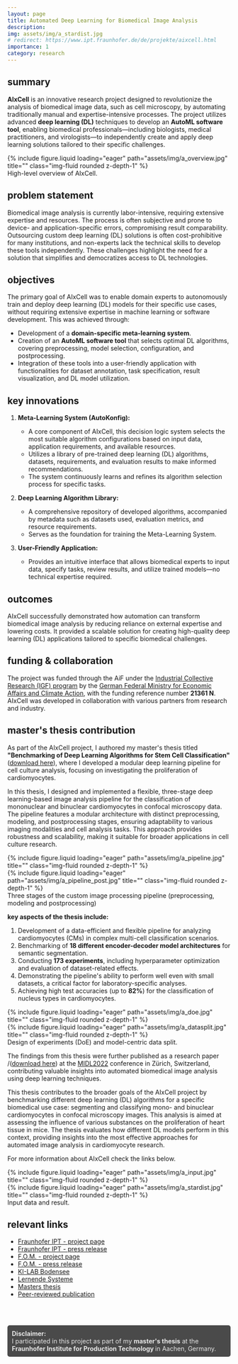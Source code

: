```yaml
---
layout: page
title: Automated Deep Learning for Biomedical Image Analysis
description:
img: assets/img/a_stardist.jpg
# redirect: https://www.ipt.fraunhofer.de/de/projekte/aixcell.html
importance: 1
category: research
---
```

## summary

**AIxCell** is an innovative research project designed to revolutionize the analysis of biomedical image data, such as cell microscopy, by automating traditionally manual and expertise-intensive processes. The project utilizes advanced **deep learning (DL)** techniques to develop an **AutoML software tool**, enabling biomedical professionals—including biologists, medical practitioners, and virologists—to independently create and apply deep learning solutions tailored to their specific challenges.  


<div class="row">
    <div class="col-sm mt-3 mt-md-0">
        {% include figure.liquid loading="eager" path="assets/img/a_overview.jpg" title="" class="img-fluid rounded z-depth-1" %}
    </div>
</div>
<div class="caption">
    High-level overview of AIxCell.
</div>

## problem statement

Biomedical image analysis is currently labor-intensive, requiring extensive expertise and resources. The process is often subjective and prone to device- and application-specific errors, compromising result comparability. Outsourcing custom deep learning (DL) solutions is often cost-prohibitive for many institutions, and non-experts lack the technical skills to develop these tools independently. These challenges highlight the need for a solution that simplifies and democratizes access to DL technologies.  


## objectives

The primary goal of AIxCell was to enable domain experts to autonomously train and deploy deep learning (DL) models for their specific use cases, without requiring extensive expertise in machine learning or software development. This was achieved through:

- Development of a **domain-specific meta-learning system**.  
- Creation of an **AutoML software tool** that selects optimal DL algorithms, covering preprocessing, model selection, configuration, and postprocessing.  
- Integration of these tools into a user-friendly application with functionalities for dataset annotation, task specification, result visualization, and DL model utilization.  


## key innovations

1. **Meta-Learning System (AutoKonfig):**  
   - A core component of AIxCell, this decision logic system selects the most suitable algorithm configurations based on input data, application requirements, and available resources.  
   - Utilizes a library of pre-trained deep learning (DL) algorithms, datasets, requirements, and evaluation results to make informed recommendations.  
   - The system continuously learns and refines its algorithm selection process for specific tasks.

2. **Deep Learning Algorithm Library:**  
   - A comprehensive repository of developed algorithms, accompanied by metadata such as datasets used, evaluation metrics, and resource requirements.  
   - Serves as the foundation for training the Meta-Learning System.

3. **User-Friendly Application:**  
   - Provides an intuitive interface that allows biomedical experts to input data, specify tasks, review results, and utilize trained models—no technical expertise required.  


## outcomes

AIxCell successfully demonstrated how automation can transform biomedical image analysis by reducing reliance on external expertise and lowering costs. It provided a scalable solution for creating high-quality deep learning (DL) applications tailored to specific biomedical challenges.  


## funding & collaboration

The project was funded through the AiF under the [Industrial Collective Research (IGF) program](https://www.igf-foerderung.de/englisch#:~:text=Startseite-,Englisch,-Industrial%20Collective%20Research) by the [German Federal Ministry for Economic Affairs and Climate Action](https://www.bmwk.de/Navigation/EN/Home/home.html), with the funding reference number **21361 N**. AIxCell was developed in collaboration with various partners from research and industry.  


## master's thesis contribution

As part of the AIxCell project, I authored my master's thesis titled **"Benchmarking of Deep Learning Algorithms for Stem Cell Classification"** ([download here](https://drive.google.com/file/d/15yc0baI-4tEkmjG5ECXujQUdYMnwezro/view?usp=sharing)), where I developed a modular deep learning pipeline for cell culture analysis, focusing on investigating the proliferation of cardiomyocytes.

In this thesis, I designed and implemented a flexible, three-stage deep learning-based image analysis pipeline for the classification of mononuclear and binuclear cardiomyocytes in confocal microscopy data. The pipeline features a modular architecture with distinct preprocessing, modeling, and postprocessing stages, ensuring adaptability to various imaging modalities and cell analysis tasks. This approach provides robustness and scalability, making it suitable for broader applications in cell culture research.  


<div class="row">
    <div class="col-sm mt-3 mt-md-0">
        {% include figure.liquid loading="eager" path="assets/img/a_pipeline.jpg" title="" class="img-fluid rounded z-depth-1" %}
    </div>
    <div class="col-sm mt-3 mt-md-0">
        {% include figure.liquid loading="eager" path="assets/img/a_pipeline_post.jpg" title="" class="img-fluid rounded z-depth-1" %}
    </div>
</div>
<div class="caption">
    Three stages of the custom image processing pipeline (preprocessing, modeling and postprocessing)
</div>

**key aspects of the thesis include:**

1. Development of a data-efficient and flexible pipeline for analyzing cardiomyocytes (CMs) in complex multi-cell classification scenarios.  
2. Benchmarking of **18 different encoder-decoder model architectures** for semantic segmentation.  
3. Conducting **173 experiments**, including hyperparameter optimization and evaluation of dataset-related effects.  
4. Demonstrating the pipeline's ability to perform well even with small datasets, a critical factor for laboratory-specific analyses.  
5. Achieving high test accuracies (up to **82%**) for the classification of nucleus types in cardiomyocytes.  


<div class="row">
    <div class="col-sm mt-3 mt-md-0">
        {% include figure.liquid loading="eager" path="assets/img/a_doe.jpg" title="" class="img-fluid rounded z-depth-1" %}
    </div>
    <div class="col-sm mt-3 mt-md-0">
        {% include figure.liquid loading="eager" path="assets/img/a_datasplit.jpg" title="" class="img-fluid rounded z-depth-1" %}
    </div>
</div>
<div class="caption">
    Design of experiments (DoE) and model-centric data split.
</div>

The findings from this thesis were further published as a research paper /([download here](https://publications.rwth-aachen.de/record/862060)) at the [MIDL2022](https://2022.midl.io/) conference in Zürich, Switzerland, contributing valuable insights into automated biomedical image analysis using deep learning techniques.

This thesis contributes to the broader goals of the AIxCell project by benchmarking different deep learning (DL) algorithms for a specific biomedical use case: segmenting and classifying mono- and binuclear cardiomyocytes in confocal microscopy images. This analysis is aimed at assessing the influence of various substances on the proliferation of heart tissue in mice. The thesis evaluates how different DL models perform in this context, providing insights into the most effective approaches for automated image analysis in cardiomyocyte research.  

For more information about AIxCell check the links below.

<div class="row">
    <div class="col-sm mt-3 mt-md-0">
        {% include figure.liquid loading="eager" path="assets/img/a_input.jpg" title="" class="img-fluid rounded z-depth-1" %}
    </div>
    <div class="col-sm mt-3 mt-md-0">
        {% include figure.liquid loading="eager" path="assets/img/a_stardist.jpg" title="" class="img-fluid rounded z-depth-1" %}
    </div>
</div>
<div class="caption">
    Input data and result.
</div>

## relevant links

- [Fraunhofer IPT - project page](https://www.ipt.fraunhofer.de/en/projects/aixcell.html)
- [Fraunhofer IPT - press release](https://www.ipt.fraunhofer.de/de/presse/Pressemitteilungen/201125-fraunhofer-ipt-und-partner-entwickeln-software-zur-automatisierten-analyse-von-zellkulturen.html)
- [F.O.M. - project page](https://www.forschung-fom.de/forschung/projekte-und-vorhaben/d/s/AIxCell)
- [F.O.M. - press release](https://www.forschung-fom.de/fom/aktuelles/d/cell-culture-analysis-tool-erfolgreich-entwickelt)
- [KI-LAB Bodensee](https://ki-lab-bodensee.eu/ki-projekte/aixcell-software-tool-zur-analyse-von-zellkulturen/)
- [Lernende Systeme](https://www.plattform-lernende-systeme.de/anwendung.html?AID=1405)
- [Masters thesis](https://drive.google.com/file/d/15yc0baI-4tEkmjG5ECXujQUdYMnwezro/view?usp=sharing)
- [Peer-reviewed publication]((https://publications.rwth-aachen.de/record/862060))

<br><br>
<div style="background-color: #4a4a4a; color: #e6e6e6; padding: 10px; border-radius: 5px;">
  <b>Disclaimer:</b><br>
  I participated in this project as part of my <b>master's thesis</b> at the
  <a href="https://www.ipt.fraunhofer.de/en.html" style="color: #e6e6e6; text-decoration: none; font-weight: bold;">
    Fraunhofer Institute for Production Technology
  </a>
  in Aachen, Germany.
</div>
